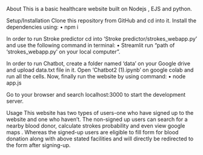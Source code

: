 About
This is a basic healthcare website built on Nodejs , EJS and python.


Setup/Installation
Clone this repository from GitHub and cd into it.
Install the dependencies using:
•	npm i

In order to run Stroke predictor cd into ‘Stroke predictor/strokes_webapp.py’ and use the following command in terminal:
•	Streamlit run “path of ‘strokes_webapp.py’ on your local computer”.

In order to run Chatbot, create a folder named ‘data’ on your Google drive and upload data.txt file in it.
Open ‘Chatbot2 (1).ipynb’ on google colab and run all the cells.
Now, finally run the website by using command:
•	node app.js

Go to your browser and search localhost:3000 to start the development server.


Usage
This website has two types of users-one who have signed up to the website and one who haven’t.
The non-signed up users can search for a nearby blood donor, calculate strokes probability and even view google maps .
Whereas the signed-up users are eligible to fill form for blood donation along with above stated facilities and will directly be redirected to the form after signing-up.
 

